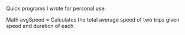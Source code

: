Quick programs I wrote for personal use.

Math
avgSpeed = Calculates the total average speed of two trips given speed and duration of each.
